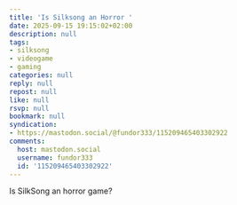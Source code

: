 ```yaml
---
title: 'Is Silksong an Horror '
date: 2025-09-15 19:15:02+02:00
description: null
tags:
- silksong
- videogame
- gaming
categories: null
reply: null
repost: null
like: null
rsvp: null
bookmark: null
syndication:
- https://mastodon.social/@fundor333/115209465403302922
comments:
  host: mastodon.social
  username: fundor333
  id: '115209465403302922'
---
```


Is SilkSong an horror game?
